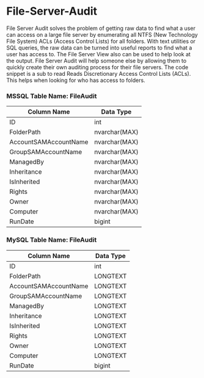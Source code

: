 # File-Server-Audit
File Server Audit solves the problem of getting raw data to find what a user can access on a large file server by enumerating all NTFS (New Technology File System) ACLs (Access Control Lists) for all folders. With text utilities or SQL queries, the raw data can be turned into useful reports to find what a user has access to. The File Server View also can be used to help look at the output. File Server Audit will help someone else by allowing them to quickly create their own auditing process for their file servers. The code snippet is a sub to read Reads Discretionary Access Control Lists (ACLs). This helps when looking for who has access to folders.

### MSSQL Table Name: FileAudit

| Column Name           | Data Type     |
| --------------------- | ------------- |
| ID                    | int           |
| FolderPath            | nvarchar(MAX) |
| AccountSAMAccountName | nvarchar(MAX) |
| GroupSAMAccountName   | nvarchar(MAX) |
| ManagedBy             | nvarchar(MAX) |
| Inheritance           | nvarchar(MAX) |
| IsInherited           | nvarchar(MAX) |
| Rights                | nvarchar(MAX) |
| Owner                 | nvarchar(MAX) |
| Computer              | nvarchar(MAX) |
| RunDate               | bigint        |

### MySQL Table Name: FileAudit

| Column Name           |Data Type |
| --------------------- | -------- |
| ID                    | int      |
| FolderPath            | LONGTEXT |
| AccountSAMAccountName | LONGTEXT |
| GroupSAMAccountName   | LONGTEXT |
| ManagedBy             | LONGTEXT |
| Inheritance           | LONGTEXT |
| IsInherited           | LONGTEXT |
| Rights                | LONGTEXT |
| Owner                 | LONGTEXT |
| Computer              | LONGTEXT |
| RunDate               | bigint   |
